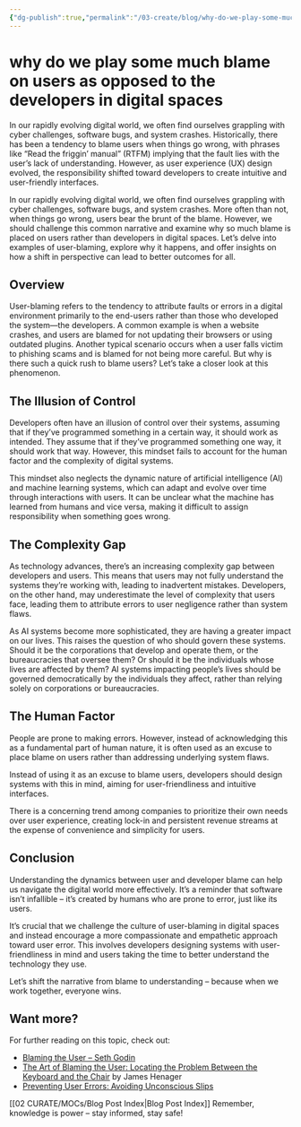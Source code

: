 ```yaml
---
{"dg-publish":true,"permalink":"/03-create/blog/why-do-we-play-some-much-blame-on-users-as-opposed-to-the-developers-in-digital-spaces/","tags":["developers","users"]}
---
```


# why do we play some much blame on users as opposed to the developers in digital spaces

In our rapidly evolving digital world, we often find ourselves grappling with cyber challenges, software bugs, and system crashes. Historically, there has been a tendency to blame users when things go wrong, with phrases like “Read the friggin’ manual” (RTFM) implying that the fault lies with the user’s lack of understanding. However, as user experience (UX) design evolved, the responsibility shifted toward developers to create intuitive and user-friendly interfaces.

In our rapidly evolving digital world, we often find ourselves grappling with cyber challenges, software bugs, and system crashes. More often than not, when things go wrong, users bear the brunt of the blame. However, we should challenge this common narrative and examine why so much blame is placed on users rather than developers in digital spaces. Let’s delve into examples of user-blaming, explore why it happens, and offer insights on how a shift in perspective can lead to better outcomes for all.

## Overview

User-blaming refers to the tendency to attribute faults or errors in a digital environment primarily to the end-users rather than those who developed the system—the developers. A common example is when a website crashes, and users are blamed for not updating their browsers or using outdated plugins. Another typical scenario occurs when a user falls victim to phishing scams and is blamed for not being more careful. But why is there such a quick rush to blame users? Let’s take a closer look at this phenomenon.

## The Illusion of Control

Developers often have an illusion of control over their systems, assuming that if they’ve programmed something in a certain way, it should work as intended. They assume that if they’ve programmed something one way, it should work that way. However, this mindset fails to account for the human factor and the complexity of digital systems.

This mindset also neglects the dynamic nature of artificial intelligence (AI) and machine learning systems, which can adapt and evolve over time through interactions with users. It can be unclear what the machine has learned from humans and vice versa, making it difficult to assign responsibility when something goes wrong.

## The Complexity Gap

As technology advances, there’s an increasing complexity gap between developers and users. This means that users may not fully understand the systems they’re working with, leading to inadvertent mistakes. Developers, on the other hand, may underestimate the level of complexity that users face, leading them to attribute errors to user negligence rather than system flaws.

As AI systems become more sophisticated, they are having a greater impact on our lives. This raises the question of who should govern these systems. Should it be the corporations that develop and operate them, or the bureaucracies that oversee them? Or should it be the individuals whose lives are affected by them? AI systems impacting people’s lives should be governed democratically by the individuals they affect, rather than relying solely on corporations or bureaucracies.

## The Human Factor

People are prone to making errors. However, instead of acknowledging this as a fundamental part of human nature, it is often used as an excuse to place blame on users rather than addressing underlying system flaws.

Instead of using it as an excuse to blame users, developers should design systems with this in mind, aiming for user-friendliness and intuitive interfaces.

There is a concerning trend among companies to prioritize their own needs over user experience, creating lock-in and persistent revenue streams at the expense of convenience and simplicity for users.

## Conclusion

Understanding the dynamics between user and developer blame can help us navigate the digital world more effectively. It’s a reminder that software isn’t infallible – it’s created by humans who are prone to error, just like its users.

It’s crucial that we challenge the culture of user-blaming in digital spaces and instead encourage a more compassionate and empathetic approach toward user error. This involves developers designing systems with user-friendliness in mind and users taking the time to better understand the technology they use.

Let’s shift the narrative from blame to understanding – because when we work together, everyone wins.

## Want more?

For further reading on this topic, check out:

- [Blaming the User – Seth Godin](https://seths.blog/2021/02/blaming-the-user/)
- [The Art of Blaming the User: Locating the Problem Between the Keyboard and the Chair](https://www.amazon.com/Art-Blaming-User-Locating-Keyboard/dp/B0C2S59PZ2) by James Henager
- [Preventing User Errors: Avoiding Unconscious Slips](https://www.nngroup.com/articles/slips/)

[[02 CURATE/MOCs/Blog Post Index\|Blog Post Index]]
Remember, knowledge is power – stay informed, stay safe!